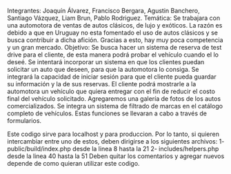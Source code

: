 Integrantes: Joaquín Álvarez, Francisco Bergara, Agustin Banchero, Santiago Vázquez, Liam Brun, Pablo Rodriguez.
Temática: Se trabajara con una automotora de ventas de autos clásicos, de lujo y exóticos. La razón es debido a que en Uruguay no esta fomentado el uso de autos clásicos y se busca contribuir a dicha afición. Gracias a esto, hay muy poca competencia y un gran mercado.
Objetivo: Se busca hacer un sistema de reserva de test drive para el cliente, de esta manera podrá probar el vehículo cuando el lo deseé.
Se intentará incorporar un sistema en que los clientes puedan solicitar un auto que deseen, para que la automotora lo consiga.
Se integrará la capacidad de iniciar sesión para que el cliente pueda guardar su información y la de sus reservas.
El cliente podrá mostrarle a la automotora un vehículo que quiera entregar con el fin de reducir el costo final del vehículo solicitado.
Agregaremos una galería de fotos de los autos comercializados.
Se integra un sistema de filtrado de marcas en el catálogo completo de vehículos.
Estas funciones se llevaran a cabo a través de formularios.

Este codigo sirve para localhost y para produccion. Por lo tanto, si quieren intercambiar entre uno de estos, deben dirigirse a los siguientes archivos:
1- public/build/index.php desde la linea 8 hasta la 21
2- includes/helpers.php desde la linea 40 hasta la 51
Deben quitar los comentarios y agregar nuevos depende de como quieran utilizar este codigo.